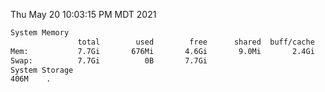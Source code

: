 Thu May 20 10:03:15 PM MDT 2021
```bash
System Memory
               total        used        free      shared  buff/cache   available
Mem:           7.7Gi       676Mi       4.6Gi       9.0Mi       2.4Gi       6.7Gi
Swap:          7.7Gi          0B       7.7Gi
System Storage
406M	.
```
```bash
